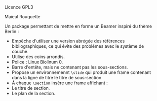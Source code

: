 Licence GPL3

Maïeul Rouquette

Un package permettant de mettre en forme un Beamer inspiré du thème Berlin :
* Empêche d'utiliser une version abrégée des références bibliographiques, ce qui évite des problèmes avec le système de couche.
* Utilise des coins arrondis.
* Police : Linux Biolinum 0.
* Barre d'entête, mais ne contenant pas les sous-sections.
* Propose un environnemennt `\slide` qui produit une frame contenant dans la ligne de titre le titre de sous-section.
* À chaque `\section` insère une frame affichant :
 * Le titre de section.
 * Le plan de la section.
